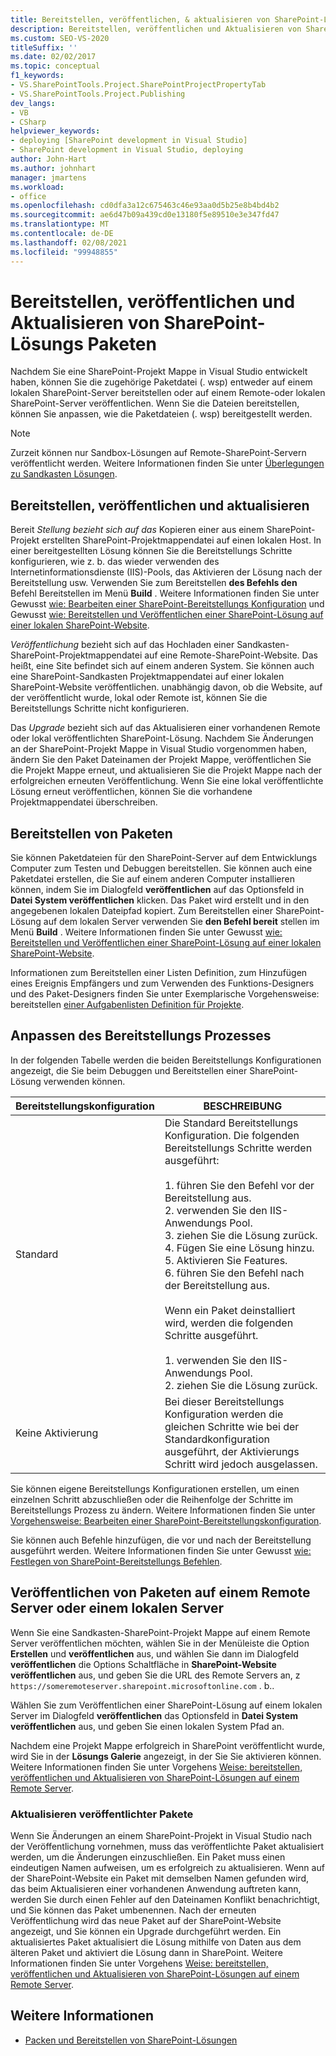```yaml
---
title: Bereitstellen, veröffentlichen, & aktualisieren von SharePoint-Lösungs Paketen
description: Bereitstellen, veröffentlichen und Aktualisieren von SharePoint-Lösungs Paketen. Passen Sie den Bereitstellungs Prozess an. Veröffentlichen von Paketen auf einem Remote Server oder einem lokalen Server.
ms.custom: SEO-VS-2020
titleSuffix: ''
ms.date: 02/02/2017
ms.topic: conceptual
f1_keywords:
- VS.SharePointTools.Project.SharePointProjectPropertyTab
- VS.SharePointTools.Project.Publishing
dev_langs:
- VB
- CSharp
helpviewer_keywords:
- deploying [SharePoint development in Visual Studio]
- SharePoint development in Visual Studio, deploying
author: John-Hart
ms.author: johnhart
manager: jmartens
ms.workload:
- office
ms.openlocfilehash: cd0dfa3a12c675463c46e93aa0d5b25e8b4bd4b2
ms.sourcegitcommit: ae6d47b09a439cd0e13180f5e89510e3e347fd47
ms.translationtype: MT
ms.contentlocale: de-DE
ms.lasthandoff: 02/08/2021
ms.locfileid: "99948855"
---
```

# <a name="deploy-publish-and-upgrade-sharepoint-solution-packages"></a>Bereitstellen, veröffentlichen und Aktualisieren von SharePoint-Lösungs Paketen
  Nachdem Sie eine SharePoint-Projekt Mappe in Visual Studio entwickelt haben, können Sie die zugehörige Paketdatei (. wsp) entweder auf einem lokalen SharePoint-Server bereitstellen oder auf einem Remote-oder lokalen SharePoint-Server veröffentlichen. Wenn Sie die Dateien bereitstellen, können Sie anpassen, wie die Paketdateien (. wsp) bereitgestellt werden.

> [!NOTE]
> Zurzeit können nur Sandbox-Lösungen auf Remote-SharePoint-Servern veröffentlicht werden. Weitere Informationen finden Sie unter [Überlegungen zu Sandkasten Lösungen](../sharepoint/sandboxed-solution-considerations.md).

## <a name="deploy-publish-and-upgrade"></a>Bereitstellen, veröffentlichen und aktualisieren
 Bereit *Stellung bezieht sich auf das* Kopieren einer aus einem SharePoint-Projekt erstellten SharePoint-Projektmappendatei auf einen lokalen Host. In einer bereitgestellten Lösung können Sie die Bereitstellungs Schritte konfigurieren, wie z. b. das wieder verwenden des Internetinformationsdienste (IIS)-Pools, das Aktivieren der Lösung nach der Bereitstellung usw. Verwenden Sie zum Bereitstellen **des Befehls den** Befehl Bereitstellen im Menü **Build** . Weitere Informationen finden Sie unter Gewusst [wie: Bearbeiten einer SharePoint-Bereitstellungs Konfiguration](../sharepoint/how-to-edit-a-sharepoint-deployment-configuration.md) und Gewusst [wie: Bereitstellen und Veröffentlichen einer SharePoint-Lösung auf einer lokalen SharePoint-Website](../sharepoint/how-to-deploy-and-publish-a-sharepoint-solution-to-a-local-sharepoint-site.md).

 *Veröffentlichung* bezieht sich auf das Hochladen einer Sandkasten-SharePoint-Projektmappendatei auf eine Remote-SharePoint-Website. Das heißt, eine Site befindet sich auf einem anderen System. Sie können auch eine SharePoint-Sandkasten Projektmappendatei auf einer lokalen SharePoint-Website veröffentlichen. unabhängig davon, ob die Website, auf der veröffentlicht wurde, lokal oder Remote ist, können Sie die Bereitstellungs Schritte nicht konfigurieren.

 Das *Upgrade* bezieht sich auf das Aktualisieren einer vorhandenen Remote oder lokal veröffentlichten SharePoint-Lösung. Nachdem Sie Änderungen an der SharePoint-Projekt Mappe in Visual Studio vorgenommen haben, ändern Sie den Paket Dateinamen der Projekt Mappe, veröffentlichen Sie die Projekt Mappe erneut, und aktualisieren Sie die Projekt Mappe nach der erfolgreichen erneuten Veröffentlichung. Wenn Sie eine lokal veröffentlichte Lösung erneut veröffentlichen, können Sie die vorhandene Projektmappendatei überschreiben.

## <a name="deploy-packages"></a>Bereitstellen von Paketen
 Sie können Paketdateien für den SharePoint-Server auf dem Entwicklungs Computer zum Testen und Debuggen bereitstellen. Sie können auch eine Paketdatei erstellen, die Sie auf einem anderen Computer installieren können, indem Sie im Dialogfeld **veröffentlichen** auf das Optionsfeld in **Datei System veröffentlichen** klicken. Das Paket wird erstellt und in den angegebenen lokalen Dateipfad kopiert. Zum Bereitstellen einer SharePoint-Lösung auf dem lokalen Server verwenden Sie **den Befehl bereit** stellen im Menü **Build** . Weitere Informationen finden Sie unter Gewusst [wie: Bereitstellen und Veröffentlichen einer SharePoint-Lösung auf einer lokalen SharePoint-Website](../sharepoint/how-to-deploy-and-publish-a-sharepoint-solution-to-a-local-sharepoint-site.md).

 Informationen zum Bereitstellen einer Listen Definition, zum Hinzufügen eines Ereignis Empfängers und zum Verwenden des Funktions-Designers und des Paket-Designers finden Sie unter Exemplarische Vorgehensweise: bereitstellen [einer Aufgabenlisten Definition für Projekte](../sharepoint/walkthrough-deploying-a-project-task-list-definition.md).

## <a name="customize-the-deployment-process"></a>Anpassen des Bereitstellungs Prozesses
 In der folgenden Tabelle werden die beiden Bereitstellungs Konfigurationen angezeigt, die Sie beim Debuggen und Bereitstellen einer SharePoint-Lösung verwenden können.

|Bereitstellungskonfiguration|BESCHREIBUNG|
|------------------------------|-----------------|
|Standard|Die Standard Bereitstellungs Konfiguration. Die folgenden Bereitstellungs Schritte werden ausgeführt:<br /><br /> 1. führen Sie den Befehl vor der Bereitstellung aus.<br />2. verwenden Sie den IIS-Anwendungs Pool.<br />3. ziehen Sie die Lösung zurück.<br />4. Fügen Sie eine Lösung hinzu.<br />5. Aktivieren Sie Features.<br />6. führen Sie den Befehl nach der Bereitstellung aus.<br /><br /> Wenn ein Paket deinstalliert wird, werden die folgenden Schritte ausgeführt.<br /><br /> 1. verwenden Sie den IIS-Anwendungs Pool.<br />2. ziehen Sie die Lösung zurück.|
|Keine Aktivierung|Bei dieser Bereitstellungs Konfiguration werden die gleichen Schritte wie bei der Standardkonfiguration ausgeführt, der Aktivierungs Schritt wird jedoch ausgelassen.|

 Sie können eigene Bereitstellungs Konfigurationen erstellen, um einen einzelnen Schritt abzuschließen oder die Reihenfolge der Schritte im Bereitstellungs Prozess zu ändern. Weitere Informationen finden Sie unter [Vorgehensweise: Bearbeiten einer SharePoint-Bereitstellungskonfiguration](../sharepoint/how-to-edit-a-sharepoint-deployment-configuration.md).

 Sie können auch Befehle hinzufügen, die vor und nach der Bereitstellung ausgeführt werden. Weitere Informationen finden Sie unter Gewusst [wie: Festlegen von SharePoint-Bereitstellungs Befehlen](../sharepoint/how-to-set-sharepoint-deployment-commands.md).

## <a name="publish-packages-to-a-remote-or-local-server"></a>Veröffentlichen von Paketen auf einem Remote Server oder einem lokalen Server
 Wenn Sie eine Sandkasten-SharePoint-Projekt Mappe auf einem Remote Server veröffentlichen möchten, wählen Sie in der Menüleiste die Option **Erstellen** und **veröffentlichen** aus, und wählen Sie dann im Dialogfeld **veröffentlichen** die Options Schaltfläche in **SharePoint-Website veröffentlichen** aus, und geben Sie die URL des Remote Servers an, z `https://someremoteserver.sharepoint.microsoftonline.com` . b..

 Wählen Sie zum Veröffentlichen einer SharePoint-Lösung auf einem lokalen Server im Dialogfeld **veröffentlichen** das Optionsfeld in **Datei System veröffentlichen** aus, und geben Sie einen lokalen System Pfad an.

 Nachdem eine Projekt Mappe erfolgreich in SharePoint veröffentlicht wurde, wird Sie in der **Lösungs Galerie** angezeigt, in der Sie Sie aktivieren können. Weitere Informationen finden Sie unter Vorgehens [Weise: bereitstellen, veröffentlichen und Aktualisieren von SharePoint-Lösungen auf einem Remote Server](../sharepoint/how-to-deploy-publish-and-upgrade-sharepoint-solutions-on-a-remote-server.md).

### <a name="upgrade-published-packages"></a>Aktualisieren veröffentlichter Pakete
 Wenn Sie Änderungen an einem SharePoint-Projekt in Visual Studio nach der Veröffentlichung vornehmen, muss das veröffentlichte Paket aktualisiert werden, um die Änderungen einzuschließen. Ein Paket muss einen eindeutigen Namen aufweisen, um es erfolgreich zu aktualisieren. Wenn auf der SharePoint-Website ein Paket mit demselben Namen gefunden wird, das beim Aktualisieren einer vorhandenen Anwendung auftreten kann, werden Sie durch einen Fehler auf den Dateinamen Konflikt benachrichtigt, und Sie können das Paket umbenennen. Nach der erneuten Veröffentlichung wird das neue Paket auf der SharePoint-Website angezeigt, und Sie können ein Upgrade durchgeführt werden. Ein aktualisiertes Paket aktualisiert die Lösung mithilfe von Daten aus dem älteren Paket und aktiviert die Lösung dann in SharePoint. Weitere Informationen finden Sie unter Vorgehens [Weise: bereitstellen, veröffentlichen und Aktualisieren von SharePoint-Lösungen auf einem Remote Server](../sharepoint/how-to-deploy-publish-and-upgrade-sharepoint-solutions-on-a-remote-server.md).

## <a name="see-also"></a>Weitere Informationen
- [Packen und Bereitstellen von SharePoint-Lösungen](../sharepoint/packaging-and-deploying-sharepoint-solutions.md)
